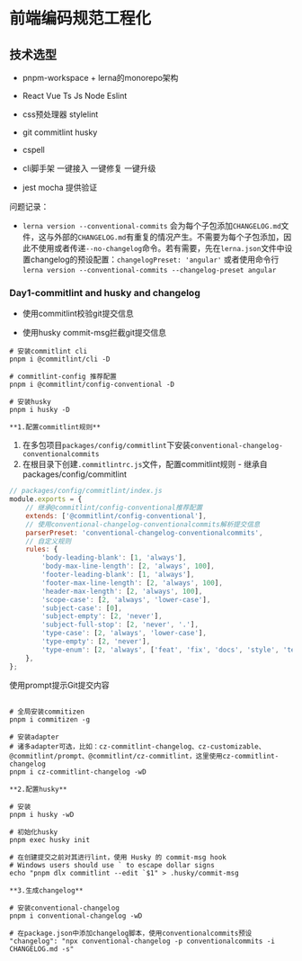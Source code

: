 # 前端编码规范工程化

## 技术选型

- pnpm-workspace + lerna的monorepo架构

- React Vue Ts Js Node Eslint

- css预处理器 stylelint

- git commitlint husky

- cspell

- cli脚手架 一键接入 一键修复 一键升级

- jest mocha 提供验证

问题记录：

- `lerna version --conventional-commits` 会为每个子包添加`CHANGELOG.md`文件，这与外部的`CHANGELOG.md`有重复的情况产生。不需要为每个子包添加，因此不使用或者传递`--no-changelog`命令。若有需要，先在`lerna.json`文件中设置changelog的预设配置：`changelogPreset: 'angular'` 或者使用命令行`lerna version --conventional-commits --changelog-preset angular`

### Day1-commitlint and husky and changelog

- 使用commitlint校验git提交信息

- 使用husky commit-msg拦截git提交信息

```shell
# 安装commitlint cli
pnpm i @commitlint/cli -D

# commitlint-config 推荐配置
pnpm i @commitlint/config-conventional -D

# 安装husky
pnpm i husky -D
```

`**1.配置commitlint规则**`

1. 在多包项目`packages/config/commitlint`下安装`conventional-changelog-conventionalcommits`
2. 在根目录下创建`.commitlintrc.js`文件，配置commitlint规则 - 继承自packages/config/commitlint

```js
// packages/config/commitlint/index.js
module.exports = {
    // 继承@commitlint/config-conventional推荐配置
    extends: ['@commitlint/config-conventional'],
    // 使用conventional-changelog-conventionalcommits解析提交信息
    parserPreset: 'conventional-changelog-conventionalcommits',
    // 自定义规则
    rules: {
        'body-leading-blank': [1, 'always'],
        'body-max-line-length': [2, 'always', 100],
        'footer-leading-blank': [1, 'always'],
        'footer-max-line-length': [2, 'always', 100],
        'header-max-length': [2, 'always', 100],
        'scope-case': [2, 'always', 'lower-case'],
        'subject-case': [0],
        'subject-empty': [2, 'never'],
        'subject-full-stop': [2, 'never', '.'],
        'type-case': [2, 'always', 'lower-case'],
        'type-empty': [2, 'never'],
        'type-enum': [2, 'always', ['feat', 'fix', 'docs', 'style', 'test', 'refactor', 'chore', 'revert']],
    },
};

```

使用prompt提示Git提交内容

```shell

# 全局安装commitizen
pnpm i commitizen -g

# 安装adapter
# 诸多adapter可选，比如：cz-commitlint-changelog、cz-customizable、@commitlint/prompt、@commitlint/cz-commitlint，这里使用cz-commitlint-changelog
pnpm i cz-commitlint-changelog -wD

```

`**2.配置husky**`

```shell
# 安装
pnpm i husky -wD

# 初始化husky
pnpm exec husky init

# 在创建提交之前对其进行lint，使用 Husky 的 commit-msg hook
# Windows users should use ` to escape dollar signs
echo "pnpm dlx commitlint --edit `$1" > .husky/commit-msg

```

`**3.生成changelog**`

```shell
# 安装conventional-changelog
pnpm i conventional-changelog -wD

# 在package.json中添加changelog脚本，使用conventionalcommits预设
"changelog": "npx conventional-changelog -p conventionalcommits -i CHANGELOG.md -s"

```
